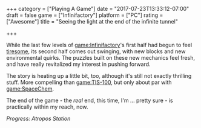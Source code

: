 +++
category = ["Playing A Game"]
date = "2017-07-23T13:33:12-07:00"
draft = false
game = ["Infinifactory"]
platform = ["PC"]
rating = ["Awesome"]
title = "Seeing the light at the end of the infinite tunnel"

+++

While the last few levels of <game:Infinifactory>'s first half had begun to feel [tiresome](%site.BaseURL%2017/06/25/dont-know-why-i-assumed-it-would-be-so-finite/), its second half comes out swinging, with new blocks and new environmental quirks.  The puzzles built on these new mechanics feel fresh, and have really revitalized my interest in pushing forward.

The story is heating up a little bit, too, although it's still not exactly thrilling stuff.  More compelling than <game:TIS-100>, but only about par with <game:SpaceChem>.

The end of the game - the <i>real</i> end, this time, I'm ... pretty sure - is practically within my reach, now.

<i>Progress: Atropos Station</i>
